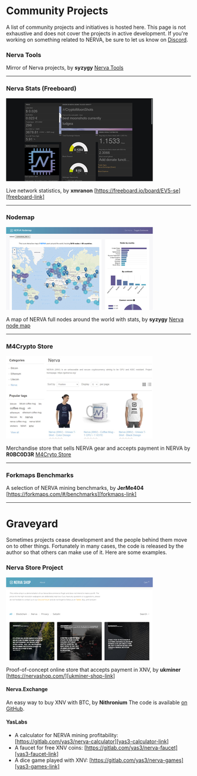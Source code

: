 # Community Projects
A list of community projects and initiatives is hosted here. This page is not exhaustive and does not cover the projects in active development. If you're working on something related to NERVA, be sure to let us know on [Discord][nerva-discord-link].

### Nerva Tools 

Mirror of Nerva projects, by **syzygy** [Nerva Tools][nerva-tools-link]

<hr>

### Nerva Stats (Freeboard)
![freeboard](img/freeboard.jpg)

Live network statistics, by **xmranon** [https://freeboard.io/board/EV5-se][freeboard-link]

<hr>

### Nodemap
![nodemap](img/nodemap.jpg)

A map of NERVA full nodes around the world with stats, by **syzygy** [Nerva node map][nerva-nodemap-link]

<hr>

### M4Crypto Store
![m4crypto](img/m4crypto.jpg)

Merchandise store that sells NERVA gear and accepts payment in NERVA by **R0BC0D3R** [M4Cryto Store][m4crypto-link]

<hr>

### Forkmaps Benchmarks
A selection of NERVA mining benchmarks, by **JerMe404** [https://forkmaps.com/#/benchmarks][forkmaps-link]

<hr>

# Graveyard
Sometimes projects cease development and the people behind them move on to other things. Fortunately in many cases, the code is released by the author so that others can make use of it. Here are some examples.

### Nerva Store Project
![nervashop](img/nervashop.jpg)

Proof-of-concept online store that accepts payment in XNV, by **ukminer** [https://nervashop.com/][ukminer-shop-link]<br>

#### Nerva.Exchange
An easy way to buy XNV with BTC, by **Nithronium** The code is available [on GitHub][nithronium-exchange-link].

#### YasLabs
- A calculator for NERVA mining profitability: [https://gitlab.com/yas3/nerva-calculator][yas3-calculator-link]
- A faucet for free XNV coins: [https://gitlab.com/yas3/nerva-faucet][yas3-faucet-link]
- A dice game played with XNV: [https://gitlab.com/yas3/nerva-games][yas3-games-link]




<!--Reference links -->
[nerva-nodemap-link]: https://map.nerva.one/
[nerva-discord-link]: https://discord.gg/ufysfvcFwe

[nerva-tools-link]: https://nerva.tools/
[freeboard-link]: https://freeboard.io/board/EV5-se
[m4crypto-link]: https://m4crypto.com/

[nithronium-exchange-link]: https://github.com/nithronium/Nerva.Exchange
[yas3-calculator-link]: https://gitlab.com/yas3/nerva-calculator
[yas3-faucet-link]: https://gitlab.com/yas3/nerva-faucet
[yas3-games-link]: https://gitlab.com/yas3/nerva-games
